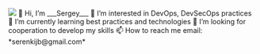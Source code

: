 <img src="https://media1.giphy.com/media/du3J3cXyzhj75IOgvA/200.webp?cid=ecf05e474ycjfkuf15p9225tesjdkty44ad3b3ojsbp9r2pz&rid=200.webp&ct=g">
👋 Hi, I’m ___Sergey___
👀 I’m interested in DevOps, DevSecOps practices
🌱 I’m currently learning best practices and technologies
💞️ I’m looking for cooperation to develop my skills
📫 How to reach me email: *serenkijb@gmail.com*

<!---
Canislupus1980/Canislupus1980 is a ✨ special ✨ repository because its `README.md` (this file) appears on your GitHub profile.
You can click the Preview link to take a look at your changes.
--->
